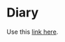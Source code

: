 # Diary

Use this [link here](https://docs.google.com/spreadsheets/d/1MRtOJTNtzfnHZFsKRwLdEI4V56btndDeX_f4rsSNvkU).
